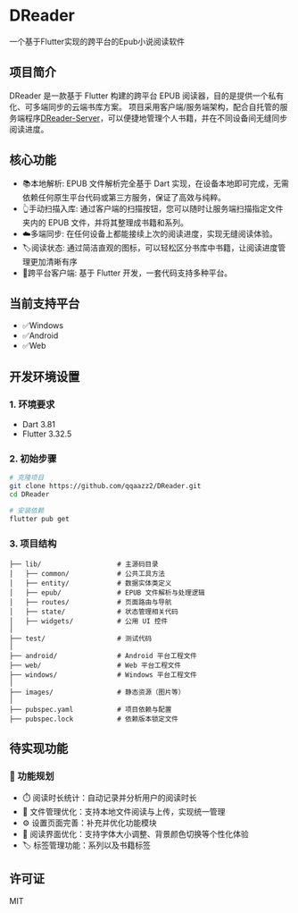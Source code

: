 # DReader

一个基于Flutter实现的跨平台的Epub小说阅读软件

## 项目简介

DReader 是一款基于 Flutter 构建的跨平台 EPUB 阅读器，目的是提供一个私有化、可多端同步的云端书库方案。
项目采用客户端/服务端架构，配合自托管的服务端程序[DReader-Server](https://github.com/qqaazz2/DReader-Server)，可以便捷地管理个人书籍，并在不同设备间无缝同步阅读进度。

## 核心功能

- 📚本地解析: EPUB 文件解析完全基于 Dart 实现，在设备本地即可完成，无需依赖任何原生平台代码或第三方服务，保证了高效与纯粹。
- 👆手动扫描入库: 通过客户端的扫描按钮，您可以随时让服务端扫描指定文件夹内的 EPUB 文件，并将其整理成书籍和系列。
- ☁️多端同步: 在任何设备上都能接续上次的阅读进度，实现无缝阅读体验。
- 🏷️阅读状态: 通过简洁直观的图标，可以轻松区分书库中书籍，让阅读进度管理更加清晰有序
- 📱跨平台客户端: 基于 Flutter 开发，一套代码支持多种平台。

## 当前支持平台
- ✅Windows
- ✅Android
- ✅Web

## 开发环境设置

### 1. 环境要求

- Dart 3.81
- Flutter 3.32.5

### 2. 初始步骤

```bash
# 克隆项目
git clone https://github.com/qqaazz2/DReader.git
cd DReader

# 安装依赖
flutter pub get
```

### 3. 项目结构

```
├── lib/                   # 主源码目录
│   ├── common/            # 公共工具方法
│   ├── entity/            # 数据实体类定义
│   ├── epub/              # EPUB 文件解析与处理逻辑
│   ├── routes/            # 页面路由与导航
│   ├── state/             # 状态管理相关代码
│   ├── widgets/           # 公用 UI 控件
│
├── test/                  # 测试代码
│
├── android/               # Android 平台工程文件
├── web/                   # Web 平台工程文件
├── windows/               # Windows 平台工程文件
│
├── images/                # 静态资源（图片等）
│
├── pubspec.yaml           # 项目依赖与配置
├── pubspec.lock           # 依赖版本锁定文件
```

## 待实现功能

### 🚀 功能规划

- ⏱️ 阅读时长统计：自动记录并分析用户的阅读时长
- 📂 文件管理优化：支持本地文件阅读与上传，实现统一管理
- ⚙️ 设置页面完善：补充并优化功能模块
- 📖 阅读界面优化：支持字体大小调整、背景颜色切换等个性化体验
- 🏷️ 标签管理功能：系列以及书籍标签

## 许可证

MIT
